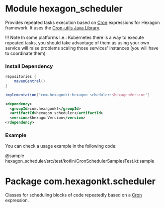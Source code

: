 
# Module hexagon_scheduler

Provides repeated tasks execution based on [Cron] expressions for Hexagon framework. It uses the
[Cron-utils Java Library].

!!! Note
    In some platforms I.e.: Kubernetes there is a way to execute repeated tasks, you should take
    advantage of them as using your own service will raise problems scaling those services'
    instances (you will have to coordinate them)

### Install Dependency

```groovy tab="build.gradle"
repositories {
    mavenCentral()
}

implementation("com.hexagonkt:hexagon_scheduler:$hexagonVersion")
```

```xml tab="pom.xml"
<dependency>
  <groupId>com.hexagonkt</groupId>
  <artifactId>hexagon_scheduler</artifactId>
  <version>$hexagonVersion</version>
</dependency>
```

### Example

You can check a usage example in the following code:

@sample hexagon_scheduler/src/test/kotlin/CronSchedulerSamplesTest.kt:sample

# Package com.hexagonkt.scheduler

Classes for scheduling blocks of code repeatedly based on a [Cron] expression.

[Cron]: https://en.wikipedia.org/wiki/Cron
[Cron-utils Java Library]: http://cron-parser.com
